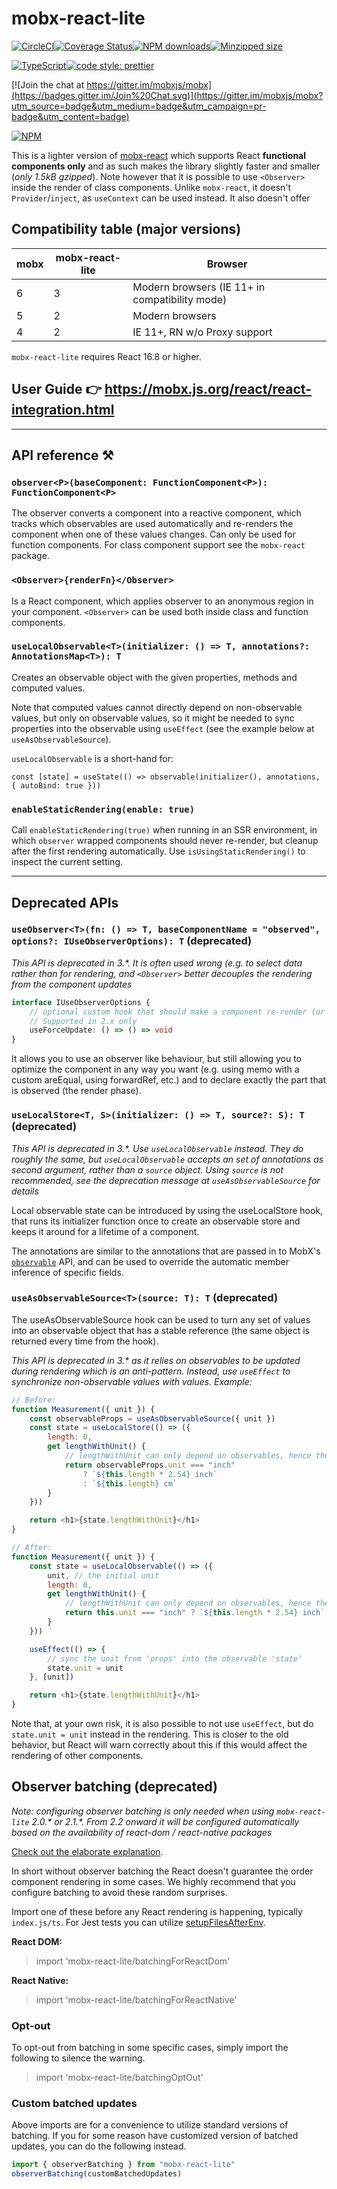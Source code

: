 # mobx-react-lite

[![CircleCI](https://circleci.com/gh/mobxjs/mobx-react-lite.svg?style=svg)](https://circleci.com/gh/mobxjs/mobx-react-lite)[![Coverage Status](https://coveralls.io/repos/github/mobxjs/mobx-react-lite/badge.svg)](https://coveralls.io/github/mobxjs/mobx-react-lite)[![NPM downloads](https://img.shields.io/npm/dm/mobx-react-lite.svg?style=flat)](https://npmjs.com/package/mobx-react-lite)[![Minzipped size](https://img.shields.io/bundlephobia/minzip/mobx-react-lite.svg)](https://bundlephobia.com/result?p=mobx-react-lite)

[![TypeScript](https://badges.frapsoft.com/typescript/code/typescript.svg?v=101)](https://github.com/ellerbrock/typescript-badges/)[![code style: prettier](https://img.shields.io/badge/code_style-prettier-ff69b4.svg)](https://github.com/prettier/prettier)

[![Join the chat at https://gitter.im/mobxjs/mobx](https://badges.gitter.im/Join%20Chat.svg)](https://gitter.im/mobxjs/mobx?utm_source=badge&utm_medium=badge&utm_campaign=pr-badge&utm_content=badge)

[![NPM](https://nodei.co/npm/mobx-react-lite.png)](https://www.npmjs.com/package/mobx-react-lite)

This is a lighter version of [mobx-react](https://github.com/mobxjs/mobx-react) which supports React **functional components only** and as such makes the library slightly faster and smaller (_only 1.5kB gzipped_). Note however that it is possible to use `<Observer>` inside the render of class components.
Unlike `mobx-react`, it doesn't `Provider`/`inject`, as `useContext` can be used instead.
It also doesn't offer



## Compatibility table (major versions)

| mobx | mobx-react-lite | Browser                                        |
| ---- | --------------- | ---------------------------------------------- |
| 6    | 3               | Modern browsers (IE 11+ in compatibility mode) |
| 5    | 2               | Modern browsers                                |
| 4    | 2               | IE 11+, RN w/o Proxy support                   |

`mobx-react-lite` requires React 16.8 or higher.

## User Guide 👉 https://mobx.js.org/react/react-integration.html

---

## API reference ⚒

### **`observer<P>(baseComponent: FunctionComponent<P>): FunctionComponent<P>`**

The observer converts a component into a reactive component, which tracks which observables are used automatically and re-renders the component when one of these values changes.
Can only be used for function components. For class component support see the `mobx-react` package.

### **`<Observer>{renderFn}</Observer>`**

Is a React component, which applies observer to an anonymous region in your component. `<Observer>` can be used both inside class and function components.

### **`useLocalObservable<T>(initializer: () => T, annotations?: AnnotationsMap<T>): T`**

Creates an observable object with the given properties, methods and computed values.

Note that computed values cannot directly depend on non-observable values, but only on observable values, so it might be needed to sync properties into the observable using `useEffect` (see the example below at `useAsObservableSource`).

`useLocalObservable` is a short-hand for:

`const [state] = useState(() => observable(initializer(), annotations, { autoBind: true }))`

### **`enableStaticRendering(enable: true)`**

Call `enableStaticRendering(true)` when running in an SSR environment, in which `observer` wrapped components should never re-render, but cleanup after the first rendering automatically. Use `isUsingStaticRendering()` to inspect the current setting.

---

## Deprecated APIs

### **`useObserver<T>(fn: () => T, baseComponentName = "observed", options?: IUseObserverOptions): T`** (deprecated)

_This API is deprecated in 3.\*. It is often used wrong (e.g. to select data rather than for rendering, and `<Observer>` better decouples the rendering from the component updates_

```ts
interface IUseObserverOptions {
    // optional custom hook that should make a component re-render (or not) upon changes
    // Supported in 2.x only
    useForceUpdate: () => () => void
}
```

It allows you to use an observer like behaviour, but still allowing you to optimize the component in any way you want (e.g. using memo with a custom areEqual, using forwardRef, etc.) and to declare exactly the part that is observed (the render phase).

### **`useLocalStore<T, S>(initializer: () => T, source?: S): T`** (deprecated)

_This API is deprecated in 3.\*. Use `useLocalObservable` instead. They do roughly the same, but `useLocalObservable` accepts an set of annotations as second argument, rather than a `source` object. Using `source` is not recommended, see the deprecation message at `useAsObservableSource` for details_

Local observable state can be introduced by using the useLocalStore hook, that runs its initializer function once to create an observable store and keeps it around for a lifetime of a component.

The annotations are similar to the annotations that are passed in to MobX's [`observable`](https://mobx.js.org/observable.html#available-annotations) API, and can be used to override the automatic member inference of specific fields.

### **`useAsObservableSource<T>(source: T): T`** (deprecated)

The useAsObservableSource hook can be used to turn any set of values into an observable object that has a stable reference (the same object is returned every time from the hook).

_This API is deprecated in 3.\* as it relies on observables to be updated during rendering which is an anti-pattern. Instead, use `useEffect` to synchronize non-observable values with values. Example:_

```javascript
// Before:
function Measurement({ unit }) {
    const observableProps = useAsObservableSource({ unit })
    const state = useLocalStore(() => ({
        length: 0,
        get lengthWithUnit() {
            // lengthWithUnit can only depend on observables, hence the above conversion with `useAsObservableSource`
            return observableProps.unit === "inch"
                ? `${this.length * 2.54} inch`
                : `${this.length} cm`
        }
    }))

    return <h1>{state.lengthWithUnit}</h1>
}

// After:
function Measurement({ unit }) {
    const state = useLocalObservable(() => ({
        unit, // the initial unit
        length: 0,
        get lengthWithUnit() {
            // lengthWithUnit can only depend on observables, hence the above conversion with `useAsObservableSource`
            return this.unit === "inch" ? `${this.length * 2.54} inch` : `${this.length} cm`
        }
    }))

    useEffect(() => {
        // sync the unit from 'props' into the observable 'state'
        state.unit = unit
    }, [unit])

    return <h1>{state.lengthWithUnit}</h1>
}
```

Note that, at your own risk, it is also possible to not use `useEffect`, but do `state.unit = unit` instead in the rendering.
This is closer to the old behavior, but React will warn correctly about this if this would affect the rendering of other components.

## Observer batching (deprecated)

_Note: configuring observer batching is only needed when using `mobx-react-lite` 2.0.* or 2.1.*. From 2.2 onward it will be configured automatically based on the availability of react-dom / react-native packages_

[Check out the elaborate explanation](https://github.com/mobxjs/mobx-react/pull/787#issuecomment-573599793).

In short without observer batching the React doesn't guarantee the order component rendering in some cases. We highly recommend that you configure batching to avoid these random surprises.

Import one of these before any React rendering is happening, typically `index.js/ts`. For Jest tests you can utilize [setupFilesAfterEnv](https://jestjs.io/docs/en/configuration#setupfilesafterenv-array).

**React DOM:**

> import 'mobx-react-lite/batchingForReactDom'

**React Native:**

> import 'mobx-react-lite/batchingForReactNative'

### Opt-out

To opt-out from batching in some specific cases, simply import the following to silence the warning.

> import 'mobx-react-lite/batchingOptOut'

### Custom batched updates

Above imports are for a convenience to utilize standard versions of batching. If you for some reason have customized version of batched updates, you can do the following instead.

```js
import { observerBatching } from "mobx-react-lite"
observerBatching(customBatchedUpdates)
```
